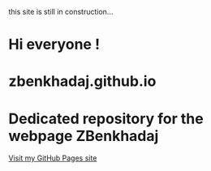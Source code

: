 this site is still in construction...

# Hi everyone !
# zbenkhadaj.github.io
# Dedicated repository for the webpage ZBenkhadaj

[Visit my GitHub Pages site](https://zbenkhadaj.github.io)
